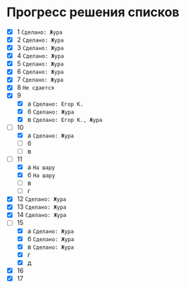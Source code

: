 # Прогресс решения списков
- [x] 1 `Сделано: Жура`
- [x] 2 `Сделано: Жура`
- [x] 3 `Сделано: Жура`
- [x] 4 `Сделано: Жура`
- [x] 5 `Сделано: Жура`
- [x] 6 `Сделано: Жура`
- [x] 7 `Сделано: Жура`
- [x] 8 `Не сдается`
- [x] 9
    - [x] а `Сделано: Егор К.`
    - [x] б `Сделано: Жура`
    - [x] в `Сделано: Егор К., Жура`
- [ ] 10
    - [x] а `Сделано: Жура`
    - [ ] б
    - [ ] в
- [ ] 11
    - [x] а `На шару`
    - [x] б `На шару`
    - [ ] в
    - [ ] г
- [x] 12 `Сделано: Жура`
- [x] 13 `Сделано: Жура`
- [x] 14 `Сделано: Жура`
- [ ] 15
    - [x] а `Сделано: Жура`
    - [x] б `Сделано: Жура`
    - [x] в `Сделано: Жура`
    - [x] г
    - [x] д
- [x] 16
- [x] 17